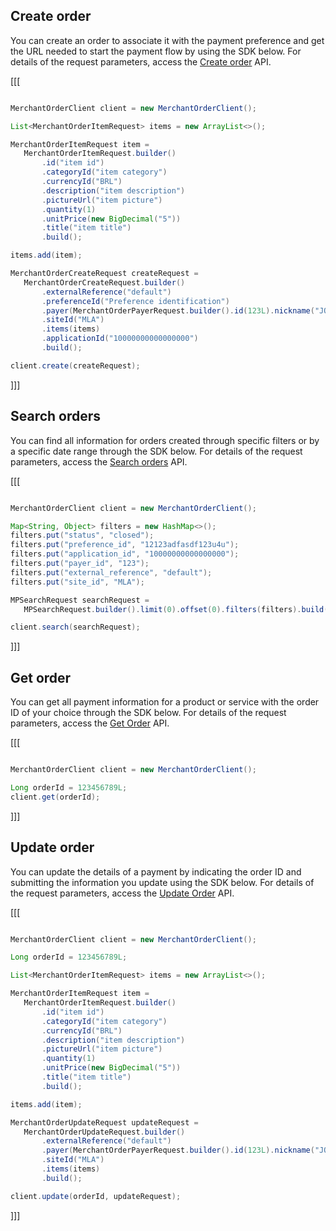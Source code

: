 ## Create order 

You can create an order to associate it with the payment preference and get the URL needed to start the payment flow by using the SDK below. For details of the request parameters, access the [Create order](https://www.mercadopago[FAKER][URL][DOMAIN]/developers/en/reference/merchant_orders/_merchant_orders/post) API.

[[[
```java

MerchantOrderClient client = new MerchantOrderClient();

List<MerchantOrderItemRequest> items = new ArrayList<>();

MerchantOrderItemRequest item =
   MerchantOrderItemRequest.builder()
       .id("item id")
       .categoryId("item category")
       .currencyId("BRL")
       .description("item description")
       .pictureUrl("item picture")
       .quantity(1)
       .unitPrice(new BigDecimal("5"))
       .title("item title")
       .build();

items.add(item);

MerchantOrderCreateRequest createRequest =
   MerchantOrderCreateRequest.builder()
       .externalReference("default")
       .preferenceId("Preference identification")
       .payer(MerchantOrderPayerRequest.builder().id(123L).nickname("JOHN").build())
       .siteId("MLA")
       .items(items)
       .applicationId("10000000000000000")
       .build();

client.create(createRequest);
```
]]]

## Search orders

You can find all information for orders created through specific filters or by a specific date range through the SDK below. For details of the request parameters, access the [Search orders](https://www.mercadopago[FAKER][URL][DOMAIN]/developers/en/reference/merchant_orders/_merchant_orders_search/get) API.


[[[
```java

MerchantOrderClient client = new MerchantOrderClient();

Map<String, Object> filters = new HashMap<>();
filters.put("status", "closed");
filters.put("preference_id", "12123adfasdf123u4u");
filters.put("application_id", "10000000000000000");
filters.put("payer_id", "123");
filters.put("external_reference", "default");
filters.put("site_id", "MLA");

MPSearchRequest searchRequest =
   MPSearchRequest.builder().limit(0).offset(0).filters(filters).build();

client.search(searchRequest);
```
]]]

## Get order

You can get all payment information for a product or service with the order ID of your choice through the SDK below. For details of the request parameters, access the [Get Order](https://www.mercadopago[FAKER][URL][DOMAIN]/developers/en/reference/merchant_orders/_merchant_orders_id/get) API.

[[[
```java

MerchantOrderClient client = new MerchantOrderClient();

Long orderId = 123456789L;
client.get(orderId);
```
]]]

## Update order

You can update the details of a payment by indicating the order ID and submitting the information you update using the SDK below. For details of the request parameters, access the [Update Order](https://www.mercadopago[FAKER][URL][DOMAIN]/developers/en/reference/merchant_orders/_merchant_orders_id/put) API.

[[[
```java

MerchantOrderClient client = new MerchantOrderClient();

Long orderId = 123456789L;

List<MerchantOrderItemRequest> items = new ArrayList<>();

MerchantOrderItemRequest item =
   MerchantOrderItemRequest.builder()
       .id("item id")
       .categoryId("item category")
       .currencyId("BRL")
       .description("item description")
       .pictureUrl("item picture")
       .quantity(1)
       .unitPrice(new BigDecimal("5"))
       .title("item title")
       .build();

items.add(item);

MerchantOrderUpdateRequest updateRequest =
   MerchantOrderUpdateRequest.builder()
       .externalReference("default")
       .payer(MerchantOrderPayerRequest.builder().id(123L).nickname("JOHN").build())
       .siteId("MLA")
       .items(items)
       .build();

client.update(orderId, updateRequest);
```
]]]
